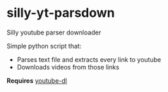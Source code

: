 # silly-yt-parsdown

Silly youtube parser downloader

Simple python script that:
- Parses text file and extracts every link to youtube
- Downloads videos from those links

**Requires** [youtube-dl](https://youtube-dl.org/)

